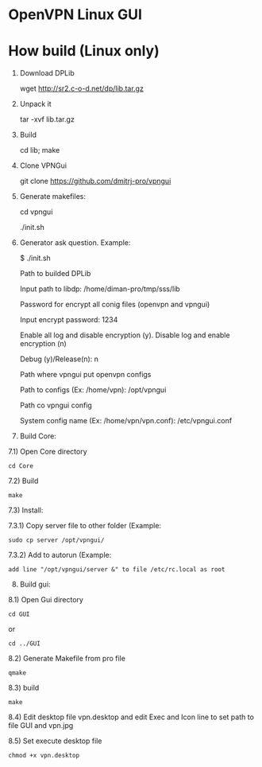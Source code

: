 # OpenVPN Linux GUI

# How build (Linux only)

1) Download DPLib

    wget http://sr2.c-o-d.net/dp/lib.tar.gz

2) Unpack it

    tar -xvf lib.tar.gz

3) Build

    cd lib; make

4) Clone VPNGui

    git clone https://github.com/dmitrj-pro/vpngui

5) Generate makefiles:

    cd vpngui
    
    ./init.sh

6) Generator ask question. Example:

    $ ./init.sh 
    
    Path to builded DPLib
    
    Input path to libdp: /home/diman-pro/tmp/sss/lib  
    
    
    Password for encrypt all conig files (openvpn and vpngui)
    
    Input encrypt password: 1234   
    
    
    Enable all log and disable encryption (y). Disable log and enable encryption (n)
    
    Debug (y)/Release(n): n   
    
    
    Path where vpngui put openvpn configs
    
    Path to configs (Ex: /home/vpn): /opt/vpngui  
    
    
    Path co vpngui config
    
    System config name (Ex: /home/vpn/vpn.conf): /etc/vpngui.conf   
    
7) Build Core:

  7.1) Open Core directory
  
    cd Core
  
  7.2) Build
    
    make
  
  7.3) Install:
  
  7.3.1) Copy server file to other folder (Example:
    
    sudo cp server /opt/vpngui/
    
  7.3.2) Add to autorun (Example:
    
    add line "/opt/vpngui/server &" to file /etc/rc.local as root
    
8) Build gui:

  8.1) Open Gui directory
    
    cd GUI
    
  or
      
    cd ../GUI
  
  8.2) Generate Makefile from pro file
  
    qmake
  
  8.3) build
  
    make
  
  8.4) Edit desktop file vpn.desktop and edit Exec and Icon line to set path to file GUI and vpn.jpg
  
  8.5) Set execute desktop file
  
    chmod +x vpn.desktop
    
    
    
